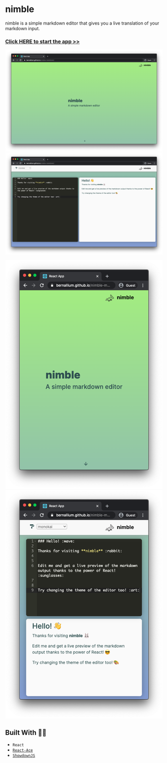 # nimble

nimble is a simple markdown editor that gives you a live translation of your markdown input.

### [Click HERE to start the app >> ](https://bernallium.github.io/nimble-markdown/)

<p align="center">
  <img src="public/screenshots/hero.png"/>
  <img src="public/screenshots/editor-and-view-panel.png"/>
</p>

<p float="left" align="center">
  <img src="public/screenshots/responsive-1.png"/>
  <img src="public/screenshots/responsive-2.png"/>
</p>

## Built With 👨‍💻

* `React`
* [`React-Ace`](https://github.com/securingsincity/react-ace)
* [`ShowdownJS`](https://github.com/showdownjs/showdown)
